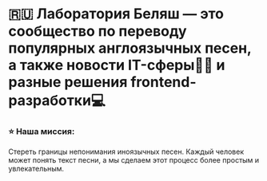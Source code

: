 # 🇷🇺 Лаборатория Беляш — это сообщество по переводу популярных англоязычных песен, а также новости IT-сферы👨‍💻 и разные решения frontend-разработки💻 
### ⭐ Наша миссия:
Стереть границы непонимания иноязычных песен. Каждый человек может понять текст песни, а мы сделаем этот процесс более простым и увлекательным. 

